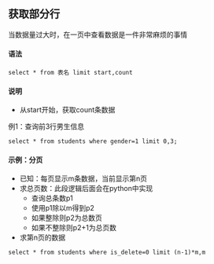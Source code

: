## 获取部分行

当数据量过大时，在一页中查看数据是一件非常麻烦的事情

#### 语法

```
select * from 表名 limit start,count
```

#### 说明

- 从start开始，获取count条数据

例1：查询前3行男生信息

```
select * from students where gender=1 limit 0,3;
```

#### 示例：分页

- 已知：每页显示m条数据，当前显示第n页
- 求总页数：此段逻辑后面会在python中实现
  - 查询总条数p1
  - 使用p1除以m得到p2
  - 如果整除则p2为总数页
  - 如果不整除则p2+1为总页数
- 求第n页的数据

```
select * from students where is_delete=0 limit (n-1)*m,m
```